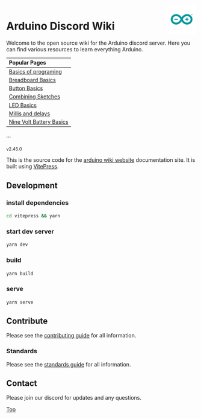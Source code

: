 <img src="./vitepress/docs/src/pages/public/logo/arduino_logo.gif" alt="Logo" align="right" height="76"/>

# Arduino Discord Wiki

Welcome to the open source wiki for the Arduino discord server. Here you can find various resources to learn everything Arduino.

|   Popular Pages                                    |
| :------------------------------------------------  |
|    [Basics of programing](./vitepress/docs/src/pages/gettingStarted/basicsOfProgramming.md)  |
|    [Breadboard Basics](./vitepress/docs/src/pages/hardwareGuides/breadBoard.md)              |
|    [Button Basics](./vitepress/docs/src/pages/hardwareGuides/buttons.md)                     |
|    [Combining Sketches](./vitepress/docs/src/pages/codeGuides/combiningSketches.md)      |
|    [LED Basics](./vitepress/docs/src/pages/hardwareGuides/ledResistors.md)                   |
|    [Millis and delays](./vitepress/docs/src/pages/codeGuides/millisVsDelay.md)           |
|    [Nine Volt Battery Basics](./vitepress/docs/src/pages/hardwareGuides/nineVolts.md)        |
...

<sub>v2.45.0</sub>

This is the source code for the [arduino wiki website](https://wiki.arduinodiscord.cc) documentation site. It is built using [VitePress](https://vitepress.vuejs.org/).

## Development

### install dependencies

```bash
cd vitepress && yarn
```

### start dev server

```bash
yarn dev
```

### build

```bash
yarn build
```

### serve

```bash
yarn serve
```

## Contribute

Please see the [contributing guide](./CONTRIBUTING.md) for all information.

### Standards

Please see the [standards guide](./STANDARDS.md) for all information.

## Contact

Please join our discord for updates and any questions.

<!-- [![Discord](https://discord.com/api/guilds/946212245187199026/widget.png?style=banner3)](https://discord.gg/kkXYbVykZX) -->

[Top](#arduino-discord-wiki)
